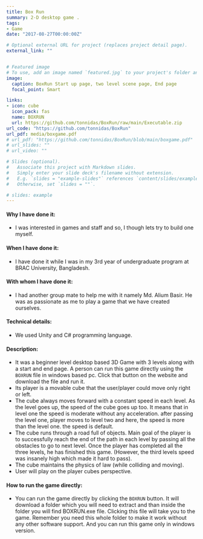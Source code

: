 ```yaml
---
title: Box Run
summary: 2-D desktop game .
tags:
- Game
date: "2017-08-27T00:00:00Z"

# Optional external URL for project (replaces project detail page).
external_link: ""


# Featured image
# To use, add an image named `featured.jpg` to your project's folder and keep this below section for caption. However, caption is optional. 
image:
  caption: BoxRun Start up page, two level scene page, End page
  focal_point: Smart

links:
- icon: cube
  icon_pack: fas
  name: BOXRUN
  url: https://github.com/tonnidas/BoxRun/raw/main/Executable.zip
url_code: "https://github.com/tonnidas/BoxRun"
url_pdf: media/boxgame.pdf
# url_pdf: "https://github.com/tonnidas/BoxRun/blob/main/boxgame.pdf"
# url_slides: ""
# url_video: ""

# Slides (optional).
#   Associate this project with Markdown slides.
#   Simply enter your slide deck's filename without extension.
#   E.g. `slides = "example-slides"` references `content/slides/example-slides.md`.
#   Otherwise, set `slides = ""`.

# slides: example
---
```


#### Why I have done it:
- I was interested in games and staff and so, I though lets try to build one myself.  

#### When I have done it: 
- I have done it while I was in my 3rd year of undergraduate program at BRAC University, Bangladesh.

#### With whom I have done it:
- I had another group mate to help me with it namely Md. Alium Basir. He was as passionate as me to play a game that we have created ourselves. 

#### Technical details: 
- We used Unity and C# programming language.

#### Description:
- It was a beginner level desktop based 3D Game with 3 levels along with a start and end page. A person can run this game directly using the `BOXRUN` file in windows based pc. Click that button on the website and download the file and run it. 
- Its player is a movable cube that the user/player could move only right or left. 
- The cube always moves forward with a constant speed in each level. As the level goes up, the speed of the cube goes up too. It means that in level one the speed is moderate without any acceleration. after passing the level one, player moves to level two and here, the speed is more than the level one. the speed is default.
- The cube runs through a road full of objects. Main goal of the player is to successfully reach the end of the path in each level by passing all the obstacles to go to next level. Once the player has completed all the three levels, he has finished this game. (However, the third levels speed was insanely high which made it hard to pass).
- The cube maintains the physics of law (while colliding and moving).
- User will play on the player cubes perspective.

#### How to run the game directly: 
- You can run the game directly by clicking the `BOXRUN` button. It will download a folder which you will need to extract and than inside the folder you will find BOXRUN.exe file. Clicking this file will take you to the game. Remember you need this whole folder to make it work without any other software support. And you can run this game only in windows version. 